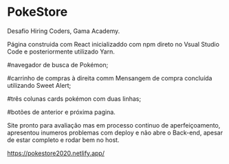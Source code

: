 # PokeStore



Desafio Hiring Coders, Gama Academy.

Página construida com React inicializaddo com npm direto no Vsual Studio Code e posteriormente utilizado Yarn.

#navegador de busca de Pokémon;

#carrinho de compras à direita comm Mensangem de compra concluída utilizando Sweet Alert;

#três colunas cards pokémon com duas linhas;

#botões de anterior e próxima pagina.

Site pronto  para avaliação mas em processo continuo de  aperfeiçoamento, apresentou inumeros problemas com deploy e não abre o Back-end, apesar de estar completo e rodar bem no host.


https://pokestore2020.netlify.app/
